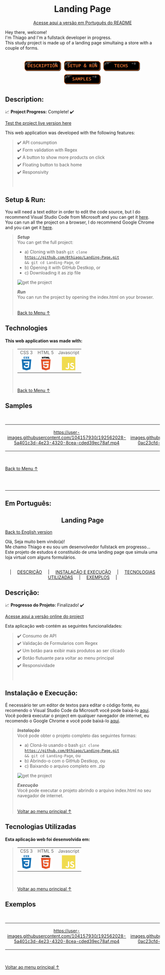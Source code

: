 <h1 align="center">Landing Page</h1> 

<div align="center"><a href="#em-português">Acesse aqui a versão em Português do README</a></div>

Hey there, welcome!<br>
I'm Thiago and I'm a fullstack developer in progress.<br>
This study project is made up of a landing page simultaing a store with a couple of forms.<br><br>

<div align="center">
  <a href="#description"><img src="https://github.com/0thiago/imgs/blob/main/readme-description1.png" width="125px" height="40px"></a>  
  <a href="#setup--run"><img src="https://github.com/0thiago/imgs/blob/main/readme-setuprun1.png" width="125px" height="40px"></a>
  <a href="#technologies"><img src="https://github.com/0thiago/imgs/blob/main/readme-techs1.png" width="125px" height="40px"></a>
  <a href="#samples"><img src="https://github.com/0thiago/imgs/blob/main/readme-samples1.png" width="125px" height="40px"></a>
</div>

<section id="#description">
<h2>Description:</h2>
  
:chart_with_upwards_trend: **Project Progress:** Complete! :heavy_check_mark:

<a href="https://0thiago.github.io/Landing-Page/">Test the project live version here</a> 

This web application was developed with the following features:
> :heavy_check_mark: API consumption<br> 
> :heavy_check_mark: Form validation with Regex<br>
> :heavy_check_mark: A button to show more products on click<br>
> :heavy_check_mark: Floating button to back home<br>
> :heavy_check_mark: Responsivity
><br><br><br>
</section>

<section id="#setuprun">
<h2>Setup & Run:</h2>
  
You will need a text editor in order to edit the code source, but I do recommend Visual Studio Code from Microsoft and you can get it [here](https://code.visualstudio.com/download).<br> 
You can run all the project on a browser, I do recommend Google Chrome and you can get it [here](https://www.google.com/chrome/thank-you.html).<br>

> *__Setup__*<br>
>You can get the full project:
> - a) Cloning with bash <code>git clone https://github.com/0thiago/Landing-Page.git && git cd Landing-Page</code>, or
> - b) Opening it with GitHub Destkop, or
> - c) Downloading it as zip file
>
><img src="https://user-images.githubusercontent.com/104157930/192574570-888e1c54-3cf3-45b9-b679-bd4310400d9a.png" width="300px" height="250px" alt="get the project">
>  
> __*Run*__<br>
>You can run the project by opening the index.html on your browser.
<br><br><br>
<a href="#landing-page">Back to Menu ↑</a>
</section>
 
<section id="#techs">
<h2>Technologies</h2>
<h4>This web application was made with:</h4>
  
><table>
>  <tr align="center">
>    <td>CSS 3</td>
>    <td>HTML 5</td>
>    <td>Javascript</td>
>  <tr align="center">
>    <td><img src="https://github.com/devicons/devicon/blob/master/icons/css3/css3-plain-wordmark.svg" width="45px" height="45px"></td>
>    <td><img src="https://github.com/devicons/devicon/blob/master/icons/html5/html5-original-wordmark.svg" width="45px" height="45px"></td>
>    <td><img src="https://github.com/devicons/devicon/blob/master/icons/javascript/javascript-plain.svg" width="45px" height="45px"></td>
>  </tr>
></table>
><br><br>
><a href="#landing-page">Back to Menu ↑</a>
</section>

<section id="#samples">
<h2>Samples</h2><br>
<div align="center">
<table>
<tr align="center">
<td> 

https://user-images.githubusercontent.com/104157930/192562028-5a401c3d-4e23-4320-8cea-cded39ec78af.mp4

</td>
<td> 

https://user-images.githubusercontent.com/104157930/192562109-0ac23cfd-d3c9-4957-af36-ef3828ddc779.mp4

 </td>
</tr>
</table>
</div>
<br><br>
<a href="#landing-page">Back to Menu ↑</a>
</section>

<!-- ================ INÍCIO SESSÃO EM PORTUGUÊS ================= -->
<br><br><hr>
<section id="#em-portugues">
<h2>Em Português:</h2>
<h1 align="center">Landing Page</h1>

<a href="#landing-page">Back to English version</a>

Olá, Seja muito bem vindo(a)!<br>
Me chamo Thiago e eu sou um desenvolvedor fullstack em progresso...<br>
Este projeto de estudos é constituído de uma landing page que simula uma loja virtual com alguns formulários.<br><br>

<div align="center">
| &nbsp; &nbsp; <a href="#descrição">DESCRIÇÃO</a> &nbsp; &nbsp; | &nbsp; &nbsp; <a href="#instalação-e-execução">INSTALAÇÃO E EXECUÇÃO</a> &nbsp; &nbsp; | &nbsp; &nbsp; <a href="#tecnologias-utilizadas">TECNOLOGIAS UTILIZADAS</a> &nbsp; &nbsp; | &nbsp; &nbsp; <a href="#exemplos">EXEMPLOS</a></td> &nbsp; &nbsp; |
</div>

<section id="#descrição">
<h2>Descrição:</h2>
  
:chart_with_upwards_trend: **Progresso do Projeto:** Finalizado! :heavy_check_mark:

<a href="https://0thiago.github.io/Landing-Page/">Acesse aqui a versão online do project</a>

Esta aplicação web contém as seguintes funcionalidades:
> :heavy_check_mark: Consumo de API<br> 
> :heavy_check_mark: Validação de Formularios com Regex<br>
> :heavy_check_mark: Um botão para exibir mais produtos ao ser clicado<br>
> :heavy_check_mark: Botão flutuante para voltar ao menu principal<br>
> :heavy_check_mark: Responsividade
><br><br><br>
</section>

<section id="#instalação-e-execução">
<h2>Instalação e Execução:</h2>
  
É necessário ter um editor de textos para editar o código fonte, eu recomendo o Visual Studio Code da Microsoft você pode baixá-lo [aqui](https://code.visualstudio.com/download).<br> 
Você poderá executar o project em qualquer navegador de internet, eu recomendo o Google Chrome e você pode baixá-lo [aqui](https://www.google.com/chrome/thank-you.html).<br>

> __*Instalação*__<br>
>Você pode obter o projeto completo das seguintes formas:
> - a) Cloná-lo usando o bash <code>git clone https://github.com/0thiago/Landing-Page.git && git cd Landing-Page</code>, ou
> - b) Abrindo-o com o GitHub Destkop, ou
> - c) Baixando o arquivo completo em .zip
>
><img src="https://user-images.githubusercontent.com/104157930/192574570-888e1c54-3cf3-45b9-b679-bd4310400d9a.png" width="300px" height="250px" alt="get the project">
>
> __*Execução*__<br>
>Você pode executar o projeto abrindo o arquivo index.html no seu navegador de internet.
<br><br><br>
<a href="#em-português">Voltar ao menu principal ↑</a>
</section>
 
<section id="#tecnologias-utilizadas">
<h2>Tecnologias Utilizadas</h2>
<h4>Esta aplicação web foi desenvolvida em:</h4>
  
><table>
>  <tr align="center">
>    <td>CSS 3</td>
>    <td>HTML 5</td>
>    <td>Javascript</td>
>  <tr align="center">
>    <td><img src="https://github.com/devicons/devicon/blob/master/icons/css3/css3-plain-wordmark.svg" width="45px" height="45px"></td>
>    <td><img src="https://github.com/devicons/devicon/blob/master/icons/html5/html5-original-wordmark.svg" width="45px" height="45px"></td>
>    <td><img src="https://github.com/devicons/devicon/blob/master/icons/javascript/javascript-plain.svg" width="45px" height="45px"></td>
>  </tr>
></table>
><br><br>
><a href="#em-português">Voltar ao menu principal ↑</a>
</section>

<section id="#exemplos">
<h2>Exemplos</h2><br>
<div align="center">
<table>
<tr align="center">
<td> 

https://user-images.githubusercontent.com/104157930/192562028-5a401c3d-4e23-4320-8cea-cded39ec78af.mp4

</td>
<td> 

https://user-images.githubusercontent.com/104157930/192562109-0ac23cfd-d3c9-4957-af36-ef3828ddc779.mp4

 </td>
</tr>
</table>
</div>
<br><br>
<a href="#em-português">Voltar ao menu principal ↑</a>
</section>
